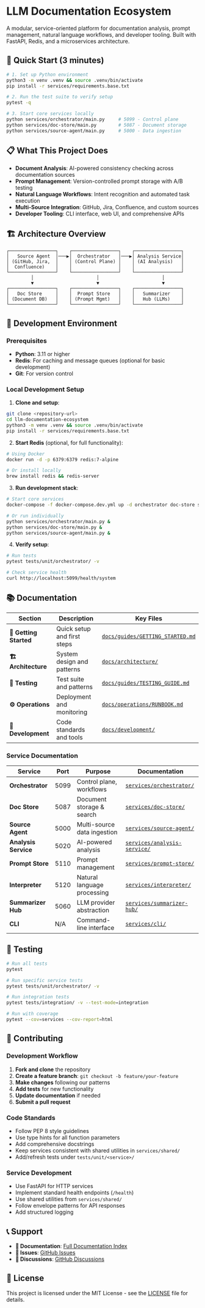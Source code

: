 # LLM Documentation Ecosystem

A modular, service-oriented platform for documentation analysis, prompt management, natural language workflows, and developer tooling. Built with FastAPI, Redis, and a microservices architecture.

## 🚀 Quick Start (3 minutes)

```bash
# 1. Set up Python environment
python3 -m venv .venv && source .venv/bin/activate
pip install -r services/requirements.base.txt

# 2. Run the test suite to verify setup
pytest -q

# 3. Start core services locally
python services/orchestrator/main.py     # 5099 - Control plane
python services/doc-store/main.py        # 5087 - Document storage
python services/source-agent/main.py     # 5000 - Data ingestion
```

## 📋 What This Project Does

- **Document Analysis**: AI-powered consistency checking across documentation sources
- **Prompt Management**: Version-controlled prompt storage with A/B testing
- **Natural Language Workflows**: Intent recognition and automated task execution
- **Multi-Source Integration**: GitHub, Jira, Confluence, and custom sources
- **Developer Tooling**: CLI interface, web UI, and comprehensive APIs

## 🏗️ Architecture Overview

```
┌─────────────────┐    ┌─────────────────┐    ┌─────────────────┐
│   Source Agent  │───▶│  Orchestrator   │───▶│ Analysis Service│
│ (GitHub, Jira,  │    │ (Control Plane) │    │ (AI Analysis)   │
│  Confluence)    │    │                 │    │                 │
└─────────────────┘    └─────────────────┘    └─────────────────┘
         │                       │                       │
         ▼                       ▼                       ▼
┌─────────────────┐    ┌─────────────────┐    ┌─────────────────┐
│   Doc Store     │    │  Prompt Store   │    │   Summarizer    │
│ (Document DB)   │    │ (Prompt Mgmt)   │    │   Hub (LLMs)    │
└─────────────────┘    └─────────────────┘    └─────────────────┘
```

## 🔧 Development Environment

### Prerequisites
- **Python**: 3.11 or higher
- **Redis**: For caching and message queues (optional for basic development)
- **Git**: For version control

### Local Development Setup

1. **Clone and setup**:
```bash
git clone <repository-url>
cd llm-documentation-ecosystem
python3 -m venv .venv && source .venv/bin/activate
pip install -r services/requirements.base.txt
```

2. **Start Redis** (optional, for full functionality):
```bash
# Using Docker
docker run -d -p 6379:6379 redis:7-alpine

# Or install locally
brew install redis && redis-server
```

3. **Run development stack**:
```bash
# Start core services
docker-compose -f docker-compose.dev.yml up -d orchestrator doc-store source-agent

# Or run individually
python services/orchestrator/main.py &
python services/doc-store/main.py &
python services/source-agent/main.py &
```

4. **Verify setup**:
```bash
# Run tests
pytest tests/unit/orchestrator/ -v

# Check service health
curl http://localhost:5099/health/system
```

## 📚 Documentation

| Section | Description | Key Files |
|---------|-------------|-----------|
| **🚀 Getting Started** | Quick setup and first steps | [`docs/guides/GETTING_STARTED.md`](docs/guides/GETTING_STARTED.md) |
| **🏗️ Architecture** | System design and patterns | [`docs/architecture/`](docs/architecture/) |
| **🧪 Testing** | Test suite and patterns | [`docs/guides/TESTING_GUIDE.md`](docs/guides/TESTING_GUIDE.md) |
| **⚙️ Operations** | Deployment and monitoring | [`docs/operations/RUNBOOK.md`](docs/operations/RUNBOOK.md) |
| **🔧 Development** | Code standards and tools | [`docs/development/`](docs/development/) |

### Service Documentation

| Service | Port | Purpose | Documentation |
|---------|------|---------|---------------|
| **Orchestrator** | 5099 | Control plane, workflows | [`services/orchestrator/`](services/orchestrator/) |
| **Doc Store** | 5087 | Document storage & search | [`services/doc-store/`](services/doc-store/) |
| **Source Agent** | 5000 | Multi-source data ingestion | [`services/source-agent/`](services/source-agent/) |
| **Analysis Service** | 5020 | AI-powered analysis | [`services/analysis-service/`](services/analysis-service/) |
| **Prompt Store** | 5110 | Prompt management | [`services/prompt-store/`](services/prompt-store/) |
| **Interpreter** | 5120 | Natural language processing | [`services/interpreter/`](services/interpreter/) |
| **Summarizer Hub** | 5060 | LLM provider abstraction | [`services/summarizer-hub/`](services/summarizer-hub/) |
| **CLI** | N/A | Command-line interface | [`services/cli/`](services/cli/) |

## 🧪 Testing

```bash
# Run all tests
pytest

# Run specific service tests
pytest tests/unit/orchestrator/ -v

# Run integration tests
pytest tests/integration/ -v --test-mode=integration

# Run with coverage
pytest --cov=services --cov-report=html
```

## 🤝 Contributing

### Development Workflow
1. **Fork and clone** the repository
2. **Create a feature branch**: `git checkout -b feature/your-feature`
3. **Make changes** following our patterns
4. **Add tests** for new functionality
5. **Update documentation** if needed
6. **Submit a pull request**

### Code Standards
- Follow PEP 8 style guidelines
- Use type hints for all function parameters
- Add comprehensive docstrings
- Keep services consistent with shared utilities in `services/shared/`
- Add/refresh tests under `tests/unit/<service>/`

### Service Development
- Use FastAPI for HTTP services
- Implement standard health endpoints (`/health`)
- Use shared utilities from `services/shared/`
- Follow envelope patterns for API responses
- Add structured logging

## 📞 Support

- **📖 Documentation**: [Full Documentation Index](docs/README.md)
- **🐛 Issues**: [GitHub Issues](https://github.com/your-org/llm-documentation-ecosystem/issues)
- **💬 Discussions**: [GitHub Discussions](https://github.com/your-org/llm-documentation-ecosystem/discussions)

## 📄 License

This project is licensed under the MIT License - see the [LICENSE](LICENSE) file for details.
